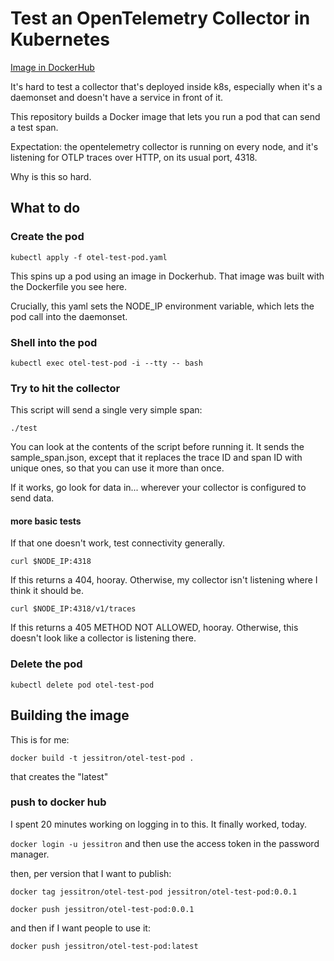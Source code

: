 # Test an OpenTelemetry Collector in Kubernetes

[Image in DockerHub](https://hub.docker.com/repository/docker/jessitron/otel-test-pod/general)

It's hard to test a collector that's deployed inside k8s,
especially when it's a daemonset and doesn't have a service in front of it.

This repository builds a Docker image that lets you run a pod
that can send a test span.

Expectation: the opentelemetry collector is running on every node, and it's listening for OTLP traces over HTTP, on its usual port, 4318.

Why is this so hard.

## What to do

### Create the pod

`kubectl apply -f otel-test-pod.yaml`

This spins up a pod using an image in Dockerhub. That image was built with the Dockerfile you see here.

Crucially, this yaml sets the NODE_IP environment variable, which lets the pod call into the daemonset.

### Shell into the pod

`kubectl exec otel-test-pod -i --tty -- bash`

### Try to hit the collector

This script will send a single very simple span:

`./test`

You can look at the contents of the script before running it. It sends the sample_span.json, except that it replaces the trace ID and span ID with unique ones, so that you can use it more than once.

If it works, go look for data in... wherever your collector is configured to send data.

#### more basic tests

If that one doesn't work, test connectivity generally.

`curl $NODE_IP:4318`

If this returns a 404, hooray. Otherwise, my collector isn't listening where I think it should be.

`curl $NODE_IP:4318/v1/traces`

If this returns a 405 METHOD NOT ALLOWED, hooray. Otherwise, this doesn't look like a collector is listening there.

### Delete the pod

`kubectl delete pod otel-test-pod`

## Building the image

This is for me:

`docker build -t jessitron/otel-test-pod .`

that creates the "latest"

### push to docker hub

I spent 20 minutes working on logging in to this. It finally worked, today.

`docker login -u jessitron`
and then use the access token in the password manager.

then, per version that I want to publish:

`docker tag jessitron/otel-test-pod jessitron/otel-test-pod:0.0.1`

`docker push jessitron/otel-test-pod:0.0.1`

and then if I want people to use it:

`docker push jessitron/otel-test-pod:latest`
